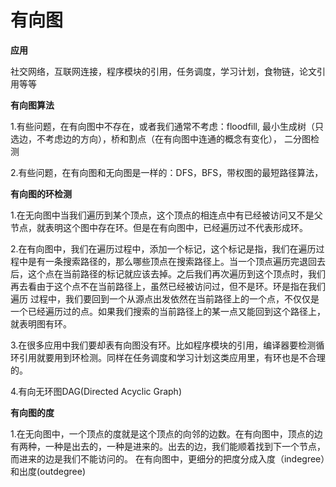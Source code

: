# 有向图

**应用**

社交网络，互联网连接，程序模块的引用，任务调度，学习计划，食物链，论文引用等等

**有向图算法**

1.有些问题，在有向图中不存在，或者我们通常不考虑：floodfill, 最小生成树（只选边，不考虑边的方向），桥和割点（在有向图中连通的概念有变化），
二分图检测

2.有些问题，在有向图和无向图是一样的：DFS，BFS，带权图的最短路径算法，

**有向图的环检测**

1.在无向图中当我们遍历到某个顶点，这个顶点的相连点中有已经被访问又不是父节点，就表明这个图中存在环。但是在有向图中，已经遍历过不代表形成环。

2.在有向图中，我们在遍历过程中，添加一个标记，这个标记是指，我们在遍历过程中是有一条搜索路径的，那么哪些顶点在搜索路径上。当一个顶点遍历完退回去
后，这个点在当前路径的标记就应该去掉。之后我们再次遍历到这个顶点时，我们再去看由于这个点不在当前路径上，虽然已经被访问过，但不是环。环是指在我们遍历
过程中，我们要回到一个从源点出发依然在当前路径上的一个点，不仅仅是一个已经遍历过的点。如果我们搜索的当前路径上的某一点又能回到这个路径上，就表明图有环。

3.在很多应用中我们要却表有向图没有环。比如程序模块的引用，编译器要检测循环引用就要用到环检测。同样在任务调度和学习计划这类应用里，有环也是不合理的。

4.有向无环图DAG(Directed Acyclic Graph)

**有向图的度**

1.在无向图中，一个顶点的度就是这个顶点的向邻的边数。在有向图中，顶点的边有两种，一种是出去的，一种是进来的。出去的边，我们能顺着找到下一个节点，而进来的边是我们不能访问的。
在有向图中，更细分的把度分成入度（indegree）和出度(outdegree)
